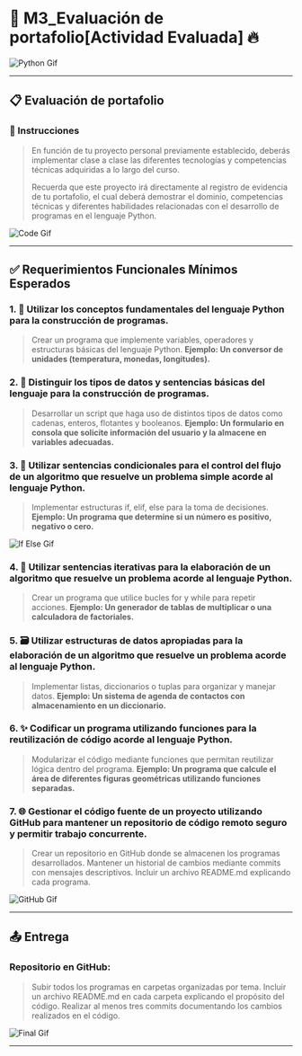 # 🐍 M3_Evaluación de portafolio[Actividad Evaluada] 🔥

![Python Gif](https://media.giphy.com/media/KAq5w47R9rmTuvWOWa/giphy.gif)

---

## 📋 Evaluación de portafolio

### 🚀 Instrucciones

> En función de tu proyecto personal previamente establecido, deberás implementar clase a clase las diferentes tecnologías y competencias técnicas adquiridas a lo largo del curso.
>
> Recuerda que este proyecto irá directamente al registro de evidencia de tu portafolio, el cual deberá demostrar el dominio, competencias técnicas y diferentes habilidades relacionadas con el desarrollo de programas en el lenguaje Python.

![Code Gif](https://media.giphy.com/media/Ll22OhMLAlVDb8UQWe/giphy.gif)

---

## ✅ Requerimientos Funcionales Mínimos Esperados

### 1. 🧱 Utilizar los conceptos fundamentales del lenguaje Python para la construcción de programas.
> Crear un programa que implemente variables, operadores y estructuras básicas del lenguaje Python.
> **Ejemplo: Un conversor de unidades (temperatura, monedas, longitudes).**

### 2. 🧠 Distinguir los tipos de datos y sentencias básicas del lenguaje para la construcción de programas.
> Desarrollar un script que haga uso de distintos tipos de datos como cadenas, enteros, flotantes y booleanos.
> **Ejemplo: Un formulario en consola que solicite información del usuario y la almacene en variables adecuadas.**

### 3. 🔀 Utilizar sentencias condicionales para el control del flujo de un algoritmo que resuelve un problema simple acorde al lenguaje Python.
> Implementar estructuras if, elif, else para la toma de decisiones.
> **Ejemplo: Un programa que determine si un número es positivo, negativo o cero.**

![If Else Gif](https://media.giphy.com/media/V4NnsmEYpPwH8df0fF/giphy.gif)

### 4. 🔁 Utilizar sentencias iterativas para la elaboración de un algoritmo que resuelve un problema acorde al lenguaje Python.
> Crear un programa que utilice bucles for y while para repetir acciones.
> **Ejemplo: Un generador de tablas de multiplicar o una calculadora de factoriales.**

### 5. 🗃️ Utilizar estructuras de datos apropiadas para la elaboración de un algoritmo que resuelve un problema acorde al lenguaje Python.
> Implementar listas, diccionarios o tuplas para organizar y manejar datos.
> **Ejemplo: Un sistema de agenda de contactos con almacenamiento en un diccionario.**

### 6. ✨ Codificar un programa utilizando funciones para la reutilización de código acorde al lenguaje Python.
> Modularizar el código mediante funciones que permitan reutilizar lógica dentro del programa.
> **Ejemplo: Un programa que calcule el área de diferentes figuras geométricas utilizando funciones separadas.**

### 7. 🌐 Gestionar el código fuente de un proyecto utilizando GitHub para mantener un repositorio de código remoto seguro y permitir trabajo concurrente.
> Crear un repositorio en GitHub donde se almacenen los programas desarrollados.
> Mantener un historial de cambios mediante commits con mensajes descriptivos.
> Incluir un archivo README.md explicando cada programa.

![GitHub Gif](https://media.giphy.com/media/kH1DBkPNyZPOk0BxrM/giphy.gif)

---

## 📤 Entrega

### **Repositorio en GitHub:**
> Subir todos los programas en carpetas organizadas por tema.
> Incluir un archivo README.md en cada carpeta explicando el propósito del código.
> Realizar al menos tres commits documentando los cambios realizados en el código.

![Final Gif](https://media.giphy.com/media/l0MYt5jPR6QX5pnqM/giphy.gif)

***